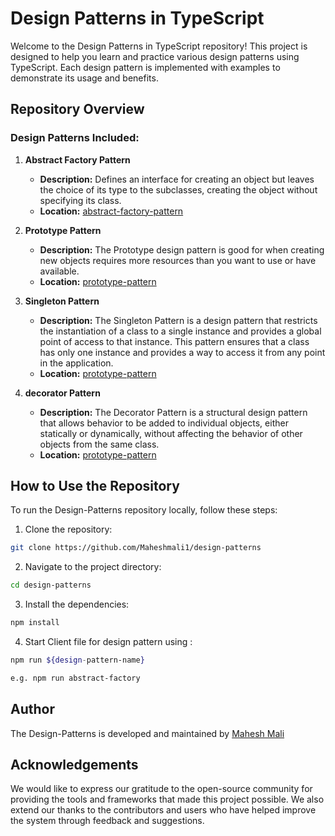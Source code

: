 # Design Patterns in TypeScript

Welcome to the Design Patterns in TypeScript repository! This project is designed to help you learn and practice various design patterns using TypeScript. Each design pattern is implemented with examples to demonstrate its usage and benefits.

## Repository Overview

### Design Patterns Included:

1. **Abstract Factory Pattern**

   - **Description:** Defines an interface for creating an object but leaves the choice of its type to the subclasses, creating the object without specifying its class.
   - **Location:** [abstract-factory-pattern](./src/abstract-factory-pattern/)

2. **Prototype Pattern**

   - **Description:** The Prototype design pattern is good for when creating new objects requires more resources than you want to use or have available.
   - **Location:** [prototype-pattern](./src/prototype-pattern/)

3. **Singleton Pattern**

   - **Description:** The Singleton Pattern is a design pattern that restricts the instantiation of a class to a single instance and provides a global point of access to that instance. This pattern ensures that a class has only one instance and provides a way to access it from any point in the application.
   - **Location:** [prototype-pattern](./src/singleton-pattern/)

4. **decorator Pattern**
   - **Description:** The Decorator Pattern is a structural design pattern that allows behavior to be added to individual objects, either statically or dynamically, without affecting the behavior of other objects from the same class.
   - **Location:** [prototype-pattern](./src/decorator-pattern/)

## How to Use the Repository

To run the Design-Patterns repository locally, follow these steps:

1. Clone the repository:

```bash
git clone https://github.com/Maheshmali1/design-patterns
```

2. Navigate to the project directory:

```bash
cd design-patterns
```

3. Install the dependencies:

```bash
npm install
```

4. Start Client file for design pattern using :

```bash
npm run ${design-pattern-name}

e.g. npm run abstract-factory
```

## Author

The Design-Patterns is developed and maintained by [Mahesh Mali](https://github.com/Maheshmali1)

## Acknowledgements

We would like to express our gratitude to the open-source community for providing the tools and frameworks that made this project possible. We also extend our thanks to the contributors and users who have helped improve the system through feedback and suggestions.
